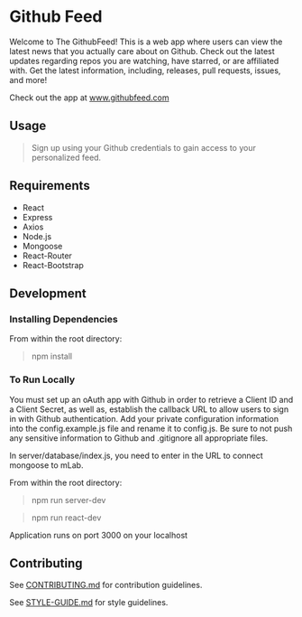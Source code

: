 # Github Feed
Welcome to The GithubFeed! This is a web app where users can view the latest news that you actually care about on Github.  Check out the latest updates regarding repos you are watching, have starred, or are affiliated with.  Get the latest information, including, releases, pull requests, issues, and more!

Check out the app at www.githubfeed.com

## Usage

> Sign up using your Github credentials to gain access to your personalized feed. 

## Requirements

- React
- Express
- Axios
- Node.js
- Mongoose
- React-Router
- React-Bootstrap

## Development

### Installing Dependencies

From within the root directory:

> npm install

### To Run Locally

You must set up an oAuth app with Github in order to retrieve a Client ID and a Client Secret, as well as, establish the callback URL to allow users to sign in with Github authentication.  Add your private configuration information into the config.example.js file and rename it to config.js.  Be sure to not push any sensitive information to Github and .gitignore all appropriate files.

In server/database/index.js, you need to enter in the URL to connect mongoose to mLab.  

From within the root directory:

> npm run server-dev

> npm run react-dev

Application runs on port 3000 on your localhost

## Contributing

See [CONTRIBUTING.md](https://github.com/abibring/better-github-news-feed/blob/master/CONTRIBUTING.md) for contribution guidelines.

See [STYLE-GUIDE.md](https://github.com/abibring/better-github-news-feed/blob/master/STYLE-GUIDE.md) for style guidelines.
